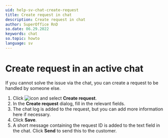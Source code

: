 ```yaml
---
uid: help-sv-chat-create-request
title: Create request in chat
description: Create request in chat
author: SuperOffice RnD
so.date: 06.29.2022
keywords: chat
so.topic: howto
language: sv
---
```


# Create request in an active chat

If you cannot solve the issue via the chat, you can create a request to be handled by someone else.

1. Click ![icon][img1] and select **Create request**.
2. In the **Create request** dialog, fill in the relevant fields.
3. The chat log is added to the request, but you can add more information here if necessary.
4. Click **Save**.
5. A short message containing the request ID is added to the text field in the chat. Click **Send** to send this to the customer.

<!-- Referenced links -->

<!-- Referenced images -->
[img1]: ../../../media/icons/btn-menu.png

